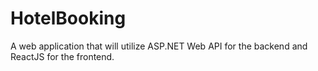 # HotelBooking
A web application that will utilize ASP.NET Web API for the backend and ReactJS for the frontend.
